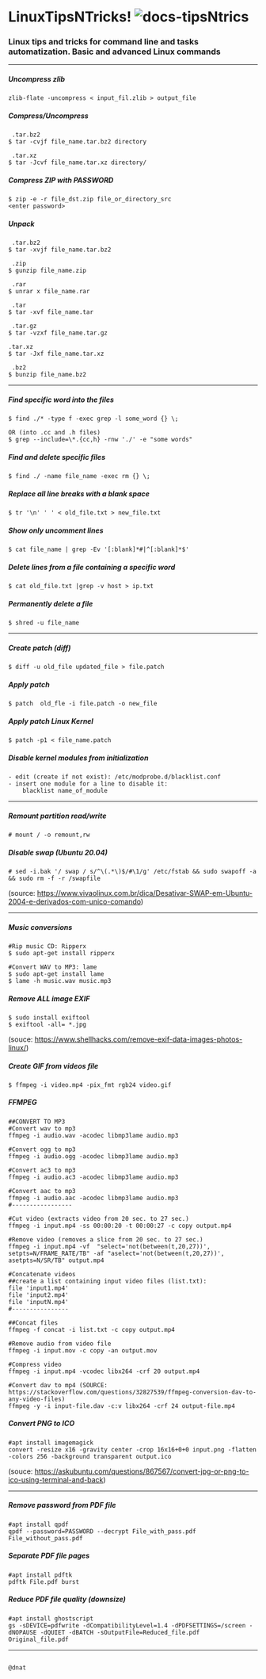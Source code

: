 # LinuxTipsNTricks! ![docs-tipsNtrics](https://img.shields.io/badge/docs-tipsNtricks-green)
### Linux tips and tricks for command line and tasks automatization. Basic and advanced Linux commands

---

##### Uncompress zlib
```
zlib-flate -uncompress < input_fil.zlib > output_file
```

##### Compress/Uncompress
```
 .tar.bz2
$ tar -cvjf file_name.tar.bz2 directory

 .tar.xz
$ tar -Jcvf file_name.tar.xz directory/
```

##### Compress ZIP with PASSWORD
```
$ zip -e -r file_dst.zip file_or_directory_src
<enter password>
```

##### Unpack
```
 .tar.bz2
$ tar -xvjf file_name.tar.bz2

 .zip
$ gunzip file_name.zip

 .rar
$ unrar x file_name.rar

 .tar
$ tar -xvf file_name.tar

 .tar.gz
$ tar -vzxf file_name.tar.gz

.tar.xz
$ tar -Jxf file_name.tar.xz

 .bz2
$ bunzip file_name.bz2

```

---

##### Find specific word into the files
```
$ find ./* -type f -exec grep -l some_word {} \;

OR (into .cc and .h files)
$ grep --include=\*.{cc,h} -rnw './' -e "some words"
```

##### Find and delete specific files
```
$ find ./ -name file_name -exec rm {} \;
```

##### Replace all line breaks with a blank space
```
$ tr '\n' ' ' < old_file.txt > new_file.txt
```

##### Show only uncomment lines
```
$ cat file_name | grep -Ev '[:blank]*#|^[:blank]*$'
```

##### Delete lines from a file containing a specific word
```
$ cat old_file.txt |grep -v host > ip.txt
```

##### Permanently delete a file
```
$ shred -u file_name
```

---

##### Create patch (diff)
```
$ diff -u old_file updated_file > file.patch
```

##### Apply patch
```
$ patch  old_fle -i file.patch -o new_file
```

##### Apply patch Linux Kernel
```
$ patch -p1 < file_name.patch
```

##### Disable kernel modules from initialization
```
- edit (create if not exist): /etc/modprobe.d/blacklist.conf
- insert one module for a line to disable it:
	blacklist name_of_module
```

---

##### Remount partition read/write
```
# mount / -o remount,rw
```

##### Disable swap (Ubuntu 20.04)
```
# sed -i.bak '/ swap / s/^\(.*\)$/#\1/g' /etc/fstab && sudo swapoff -a && sudo rm -f -r /swapfile
```
(source: https://www.vivaolinux.com.br/dica/Desativar-SWAP-em-Ubuntu-2004-e-derivados-com-unico-comando)

---

##### Music conversions
```
#Rip music CD: Ripperx
$ sudo apt-get install ripperx
```
```
#Convert WAV to MP3: lame
$ sudo apt-get install lame
$ lame -h music.wav music.mp3
```

##### Remove ALL image EXIF
```
$ sudo install exiftool
$ exiftool -all= *.jpg
```
(souce: https://www.shellhacks.com/remove-exif-data-images-photos-linux/)


##### Create GIF from videos file
```
$ ffmpeg -i video.mp4 -pix_fmt rgb24 video.gif
```

##### FFMPEG
```
##CONVERT TO MP3
#Convert wav to mp3
ffmpeg -i audio.wav -acodec libmp3lame audio.mp3

#Convert ogg to mp3
ffmpeg -i audio.ogg -acodec libmp3lame audio.mp3

#Convert ac3 to mp3
ffmpeg -i audio.ac3 -acodec libmp3lame audio.mp3

#Convert aac to mp3
ffmpeg -i audio.aac -acodec libmp3lame audio.mp3
#-----------------

#Cut video (extracts video from 20 sec. to 27 sec.)
ffmpeg -i input.mp4 -ss 00:00:20 -t 00:00:27 -c copy output.mp4

#Remove video (removes a slice from 20 sec. to 27 sec.)
ffmpeg -i input.mp4 -vf  "select='not(between(t,20,27))',  setpts=N/FRAME_RATE/TB" -af "aselect='not(between(t,20,27))', asetpts=N/SR/TB" output.mp4

#Concatenate videos
##create a list containing input video files (list.txt):
file 'input1.mp4'
file 'input2.mp4'
file 'inputN.mp4'
#----------------

##Concat files
ffmpeg -f concat -i list.txt -c copy output.mp4

#Remove audio from video file
ffmpeg -i input.mov -c copy -an output.mov

#Compress video
ffmpeg -i input.mp4 -vcodec libx264 -crf 20 output.mp4

#Convert dav to mp4 (SOURCE: https://stackoverflow.com/questions/32827539/ffmpeg-conversion-dav-to-any-video-files)
ffmpeg -y -i input-file.dav -c:v libx264 -crf 24 output-file.mp4
```

##### Convert PNG to ICO
```
#apt install imagemagick
convert -resize x16 -gravity center -crop 16x16+0+0 input.png -flatten -colors 256 -background transparent output.ico
```
(souce: https://askubuntu.com/questions/867567/convert-jpg-or-png-to-ico-using-terminal-and-back)

---

##### Remove password from PDF file
```
#apt install qpdf
qpdf --password=PASSWORD --decrypt File_with_pass.pdf File_without_pass.pdf
```

##### Separate PDF file pages
```
#apt install pdftk
pdftk File.pdf burst
```

##### Reduce PDF file quality (downsize)
```
#apt install ghostscript
gs -sDEVICE=pdfwrite -dCompatibilityLevel=1.4 -dPDFSETTINGS=/screen -dNOPAUSE -dQUIET -dBATCH -sOutputFile=Reduced_file.pdf Original_file.pdf
```

---

```

@dnat
```
